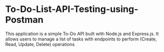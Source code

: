 # To-Do-List-API-Testing-using-Postman
This application is a simple To-Do API built with Node.js and Express.js. It allows users to manage a list of tasks with endpoints to perform (Create, Read, Update, Delete) operations
